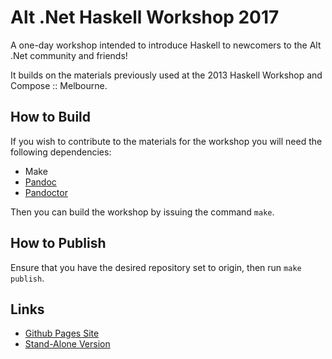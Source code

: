 

Alt .Net Haskell Workshop 2017
==============================

A one-day workshop intended to introduce Haskell to newcomers to the Alt .Net community and friends!

It builds on the materials previously used at the 2013 Haskell Workshop and Compose :: Melbourne.

## How to Build

If you wish to contribute to the materials for the workshop you will need the following dependencies:

* Make
* [Pandoc](http://pandoc.org/)
* [Pandoctor](https://github.com/sordina/pandoctor)

Then you can build the workshop by issuing the command `make`.

## How to Publish

Ensure that you have the desired repository set to origin, then run `make publish`.

## Links

* [Github Pages Site](https://sordina.github.io/alt_dot_net_haskell_workshop/)
* [Stand-Alone Version](https://sordina.github.io/alt_dot_net_haskell_workshop/melbourne_alt_dot_net_haskell_workshop_2017.html)
